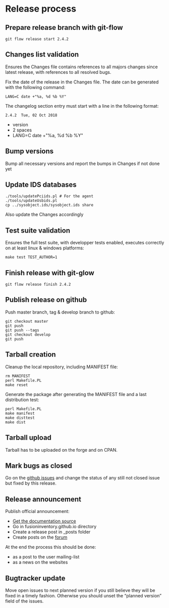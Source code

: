 # Release process

## Prepare release branch with git-flow

``` shell
git flow release start 2.4.2
```

## Changes list validation

Ensures the Changes file contains references to all majors changes since latest release, with references to all resolved bugs.

Fix the date of the release in the Changes file. The date can be generated with the following command:

``` shell
LANG=C date +"%a, %d %b %Y"
```

The changelog section entry must start with a line in the following format:

    2.4.2  Tue, 02 Oct 2018

* version
* 2 spaces
* LANG=C date +"%a, %d %b %Y"

## Bump versions

Bump all necessary versions and report the bumps in Changes if not done yet

## Update IDS databases

``` shell
./tools/updatePciids.pl # For the agent
./tools/updateUsbids.pl
cp ../sysobject.ids/sysobject.ids share
```

Also update the Changes accordingly

## Test suite validation

Ensures the full test suite, with developper tests enabled, executes correctly on at least linux & windows platforms:

``` shell
make test TEST_AUTHOR=1
```

## Finish release with git-glow

``` shell
git flow release finish 2.4.2
```

## Publish release on github

Push master branch, tag & develop branch to github:

``` shell
git checkout master
git push
git push --tags
git checkout develop
git push
```

## Tarball creation

Cleanup the local repository, including MANIFEST file:

``` shell
rm MANIFEST
perl Makefile.PL
make reset
```

Generate the package after generating the MANIFEST file and a last distribution test:

``` shell
perl Makefile.PL
make manifest
make disttest
make dist
```

## Tarball upload

Tarball has to be uploaded on the forge and on CPAN.

## Mark bugs as closed

Go on the [github issues](https://github.com/fusioninventory/fusioninventory-agent/issues) and change the status of any still not closed issue but fixed by this release.

## Release announcement

Publish official announcement:

* [Get the documentation source](../../General/c_documentation.md)
* Go in fusioninventory.github.io directory
* Create a release post in _posts folder
* Create posts on the [forum](http://forum.fusioininventory.org/)

At the end the process this should be done:

* as a post to the user mailing-list
* as a news on the websites

## Bugtracker update

Move open issues to next planned version if you still believe they will be fixed in a timely fashion. Otherwise you should unset the “planned version” field of the issues.
